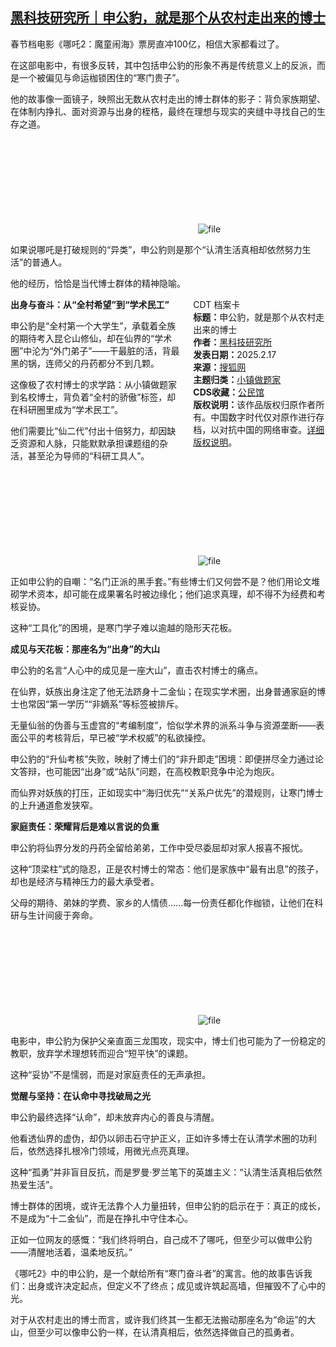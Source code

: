 <!--1739791206000-->
[黑科技研究所｜申公豹，就是那个从农村走出来的博士](https://chinadigitaltimes.net/chinese/715917.html)
------

<p>春节档电影《哪吒2：魔童闹海》票房直冲100亿，相信大家都看过了。</p><p>在这部电影中，有很多反转，其中包括申公豹的形象不再是传统意义上的反派，而是一个被偏见与命运枷锁困住的“寒门贵子”。</p><p>他的故事像一面镜子，映照出无数从农村走出的博士群体的影子：背负家族期望、在体制内挣扎、面对资源与出身的桎梏，最终在理想与现实的夹缝中寻找自己的生存之道。</p><p><img decoding="async" src="data:image/svg+xml,%3Csvg%20xmlns='http://www.w3.org/2000/svg'%20viewBox='0%200%200%200'%3E%3C/svg%3E" alt="file" data-lazy-src="https://chinadigitaltimes.net/chinese/files/2025/02/image-1739790980239.png"><noscript><img decoding="async" src="https://chinadigitaltimes.net/chinese/files/2025/02/image-1739790980239.png" alt="file"></noscript></p><p>如果说哪吒是打破规则的“异类”，申公豹则是那个“认清生活真相却依然努力生活”的普通人。</p><p>他的经历，恰恰是当代博士群体的精神隐喻。</p><div style="width:42%;float:right;padding-left:20px;"><div class="su-spoiler su-spoiler-style-fancy su-spoiler-icon-chevron-circle" data-scroll-offset="0" data-anchor-in-url="no"><div class="su-spoiler-title" tabindex="0" role="button"><span class="su-spoiler-icon"></span>CDT 档案卡</div><div class="su-spoiler-content su-u-clearfix su-u-trim"><strong>标题：</strong>申公豹，就是那个从农村走出来的博士<br><strong>作者：</strong><a href="https://chinadigitaltimes.net/space/黑科技研究所" target="_blank">黑科技研究所</a><br><strong>发表日期：</strong>2025.2.17<br><strong>来源：</strong><a href="https://news.sohu.com/a/858205796_121948416" target="_blank">搜狐网</a><br><strong>主题归类：</strong><a href="https://chinadigitaltimes.net/space/小镇做题家" target="_blank">小镇做题家</a><br><strong>CDS收藏：</strong><a href="https://chinadigitaltimes.net/space/%E5%85%AC%E6%B0%91%E9%A6%86" target="_blank" rel="noopener">公民馆</a><br><strong>版权说明：</strong>该作品版权归原作者所有。中国数字时代仅对原作进行存档，以对抗中国的网络审查。<a href="https://chinadigitaltimes.net/chinese/copyright">详细版权说明</a>。</div></div></div><p><strong>出身与奋斗：从“全村希望”到“学术民工”</strong></p><p>申公豹是“全村第一个大学生”，承载着全族的期待考入昆仑山修仙，却在仙界的“学术圈”中沦为“外门弟子”——干最脏的活，背最黑的锅，连师父的丹药都分不到几颗。</p><p>这像极了农村博士的求学路：从小镇做题家到名校博士，背负着“全村的骄傲”标签，却在科研圈里成为“学术民工”。</p><p>他们需要比“仙二代”付出十倍努力，却因缺乏资源和人脉，只能默默承担课题组的杂活，甚至沦为导师的“科研工具人”。</p><p><img decoding="async" src="data:image/svg+xml,%3Csvg%20xmlns='http://www.w3.org/2000/svg'%20viewBox='0%200%200%200'%3E%3C/svg%3E" alt="file" data-lazy-src="https://chinadigitaltimes.net/chinese/files/2025/02/image-1739790993748.png"><noscript><img decoding="async" src="https://chinadigitaltimes.net/chinese/files/2025/02/image-1739790993748.png" alt="file"></noscript></p><p>正如申公豹的自嘲：“名门正派的黑手套。”有些博士们又何尝不是？他们用论文堆砌学术资本，却可能在成果署名时被边缘化；他们追求真理，却不得不为经费和考核妥协。</p><p>这种“工具化”的困境，是寒门学子难以逾越的隐形天花板。</p><p><strong>成见与天花板：那座名为“出身”的大山</strong></p><p>申公豹的名言“人心中的成见是一座大山”，直击农村博士的痛点。</p><p>在仙界，妖族出身注定了他无法跻身十二金仙；在现实学术圈，出身普通家庭的博士也常因“第一学历”“非嫡系”等标签被排斥。</p><p>无量仙翁的伪善与玉虚宫的“考编制度”，恰似学术界的派系斗争与资源垄断——表面公平的考核背后，早已被“学术权威”的私欲操控。</p><p>申公豹的“升仙考核”失败，映射了博士们的“非升即走”困境：即便拼尽全力通过论文答辩，也可能因“出身”或“站队”问题，在高校教职竞争中沦为炮灰。</p><p>而仙界对妖族的打压，正如现实中“海归优先”“关系户优先”的潜规则，让寒门博士的上升通道愈发狭窄。</p><p><strong>家庭责任：荣耀背后是难以言说的负重</strong></p><p>申公豹将仙界分发的丹药全留给弟弟，工作中受尽委屈却对家人报喜不报忧。</p><p>这种“顶梁柱”式的隐忍，正是农村博士的常态：他们是家族中“最有出息”的孩子，却也是经济与精神压力的最大承受者。</p><p>父母的期待、弟妹的学费、家乡的人情债……每一份责任都化作枷锁，让他们在科研与生计间疲于奔命。</p><p><img decoding="async" src="data:image/svg+xml,%3Csvg%20xmlns='http://www.w3.org/2000/svg'%20viewBox='0%200%200%200'%3E%3C/svg%3E" alt="file" data-lazy-src="https://chinadigitaltimes.net/chinese/files/2025/02/image-1739791009361.png"><noscript><img decoding="async" src="https://chinadigitaltimes.net/chinese/files/2025/02/image-1739791009361.png" alt="file"></noscript></p><p>电影中，申公豹为保护父亲直面三龙围攻，现实中，博士们也可能为了一份稳定的教职，放弃学术理想转而迎合“短平快”的课题。</p><p>这种“妥协”不是懦弱，而是对家庭责任的无声承担。</p><p><strong>觉醒与坚持：在认命中寻找破局之光</strong></p><p>申公豹最终选择“认命”，却未放弃内心的善良与清醒。</p><p>他看透仙界的虚伪，却仍以卵击石守护正义，正如许多博士在认清学术圈的功利后，依然选择扎根冷门领域，用微光点亮真理。</p><p>这种“孤勇”并非盲目反抗，而是罗曼·罗兰笔下的英雄主义：“认清生活真相后依然热爱生活”。</p><p>博士群体的困境，或许无法靠个人力量扭转，但申公豹的启示在于：真正的成长，不是成为“十二金仙”，而是在挣扎中守住本心。</p><p>正如一位网友的感慨：“我们终将明白，自己成不了哪吒，但至少可以做申公豹——清醒地活着，温柔地反抗。”</p><p>《哪吒2》中的申公豹，是一个献给所有“寒门奋斗者”的寓言。他的故事告诉我们：出身或许决定起点，但定义不了终点；成见或许筑起高墙，但摧毁不了心中的光。</p><p>对于从农村走出的博士而言，或许我们终其一生都无法搬动那座名为“命运”的大山，但至少可以像申公豹一样，在认清真相后，依然选择做自己的孤勇者。</p><div class="addtoany_share_save_container addtoany_content addtoany_content_bottom"><div class="a2a_kit a2a_kit_size_32 addtoany_list" data-a2a-url="https://chinadigitaltimes.net/chinese/715917.html" data-a2a-title="黑科技研究所｜申公豹，就是那个从农村走出来的博士"><a class="a2a_button_facebook" href="https://www.addtoany.com/add_to/facebook?linkurl=https%3A%2F%2Fchinadigitaltimes.net%2Fchinese%2F715917.html&amp;linkname=%E9%BB%91%E7%A7%91%E6%8A%80%E7%A0%94%E7%A9%B6%E6%89%80%EF%BD%9C%E7%94%B3%E5%85%AC%E8%B1%B9%EF%BC%8C%E5%B0%B1%E6%98%AF%E9%82%A3%E4%B8%AA%E4%BB%8E%E5%86%9C%E6%9D%91%E8%B5%B0%E5%87%BA%E6%9D%A5%E7%9A%84%E5%8D%9A%E5%A3%AB" title="Facebook" rel="nofollow noopener" target="_blank"></a><a class="a2a_button_twitter" href="https://www.addtoany.com/add_to/twitter?linkurl=https%3A%2F%2Fchinadigitaltimes.net%2Fchinese%2F715917.html&amp;linkname=%E9%BB%91%E7%A7%91%E6%8A%80%E7%A0%94%E7%A9%B6%E6%89%80%EF%BD%9C%E7%94%B3%E5%85%AC%E8%B1%B9%EF%BC%8C%E5%B0%B1%E6%98%AF%E9%82%A3%E4%B8%AA%E4%BB%8E%E5%86%9C%E6%9D%91%E8%B5%B0%E5%87%BA%E6%9D%A5%E7%9A%84%E5%8D%9A%E5%A3%AB" title="Twitter" rel="nofollow noopener" target="_blank"></a><a class="a2a_button_telegram" href="https://www.addtoany.com/add_to/telegram?linkurl=https%3A%2F%2Fchinadigitaltimes.net%2Fchinese%2F715917.html&amp;linkname=%E9%BB%91%E7%A7%91%E6%8A%80%E7%A0%94%E7%A9%B6%E6%89%80%EF%BD%9C%E7%94%B3%E5%85%AC%E8%B1%B9%EF%BC%8C%E5%B0%B1%E6%98%AF%E9%82%A3%E4%B8%AA%E4%BB%8E%E5%86%9C%E6%9D%91%E8%B5%B0%E5%87%BA%E6%9D%A5%E7%9A%84%E5%8D%9A%E5%A3%AB" title="Telegram" rel="nofollow noopener" target="_blank"></a><a class="a2a_button_reddit" href="https://www.addtoany.com/add_to/reddit?linkurl=https%3A%2F%2Fchinadigitaltimes.net%2Fchinese%2F715917.html&amp;linkname=%E9%BB%91%E7%A7%91%E6%8A%80%E7%A0%94%E7%A9%B6%E6%89%80%EF%BD%9C%E7%94%B3%E5%85%AC%E8%B1%B9%EF%BC%8C%E5%B0%B1%E6%98%AF%E9%82%A3%E4%B8%AA%E4%BB%8E%E5%86%9C%E6%9D%91%E8%B5%B0%E5%87%BA%E6%9D%A5%E7%9A%84%E5%8D%9A%E5%A3%AB" title="Reddit" rel="nofollow noopener" target="_blank"></a><a class="a2a_button_whatsapp" href="https://www.addtoany.com/add_to/whatsapp?linkurl=https%3A%2F%2Fchinadigitaltimes.net%2Fchinese%2F715917.html&amp;linkname=%E9%BB%91%E7%A7%91%E6%8A%80%E7%A0%94%E7%A9%B6%E6%89%80%EF%BD%9C%E7%94%B3%E5%85%AC%E8%B1%B9%EF%BC%8C%E5%B0%B1%E6%98%AF%E9%82%A3%E4%B8%AA%E4%BB%8E%E5%86%9C%E6%9D%91%E8%B5%B0%E5%87%BA%E6%9D%A5%E7%9A%84%E5%8D%9A%E5%A3%AB" title="WhatsApp" rel="nofollow noopener" target="_blank"></a><a class="a2a_button_email" href="https://www.addtoany.com/add_to/email?linkurl=https%3A%2F%2Fchinadigitaltimes.net%2Fchinese%2F715917.html&amp;linkname=%E9%BB%91%E7%A7%91%E6%8A%80%E7%A0%94%E7%A9%B6%E6%89%80%EF%BD%9C%E7%94%B3%E5%85%AC%E8%B1%B9%EF%BC%8C%E5%B0%B1%E6%98%AF%E9%82%A3%E4%B8%AA%E4%BB%8E%E5%86%9C%E6%9D%91%E8%B5%B0%E5%87%BA%E6%9D%A5%E7%9A%84%E5%8D%9A%E5%A3%AB" title="Email" rel="nofollow noopener" target="_blank"></a><a class="a2a_button_copy_link" href="https://www.addtoany.com/add_to/copy_link?linkurl=https%3A%2F%2Fchinadigitaltimes.net%2Fchinese%2F715917.html&amp;linkname=%E9%BB%91%E7%A7%91%E6%8A%80%E7%A0%94%E7%A9%B6%E6%89%80%EF%BD%9C%E7%94%B3%E5%85%AC%E8%B1%B9%EF%BC%8C%E5%B0%B1%E6%98%AF%E9%82%A3%E4%B8%AA%E4%BB%8E%E5%86%9C%E6%9D%91%E8%B5%B0%E5%87%BA%E6%9D%A5%E7%9A%84%E5%8D%9A%E5%A3%AB" title="Copy Link" rel="nofollow noopener" target="_blank"></a><a class="a2a_dd addtoany_share_save addtoany_share" href="https://www.addtoany.com/share"></a></div></div>
